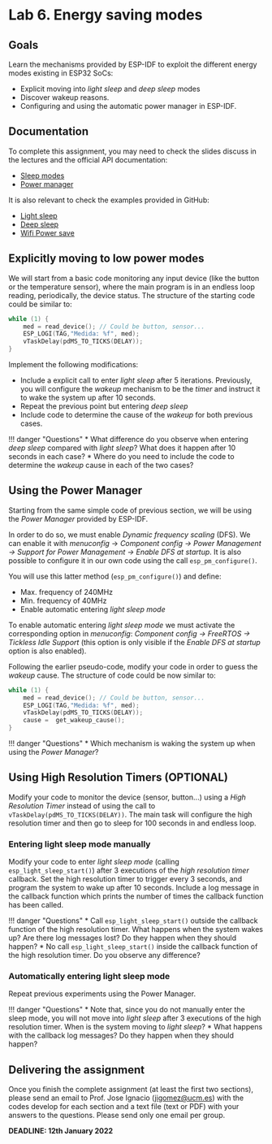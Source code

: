 # Lab 6. Energy saving modes

## Goals
Learn the mechanisms provided by ESP-IDF to exploit the different energy modes existing in ESP32 SoCs:

* Explicit moving into *light sleep* and *deep sleep* modes
* Discover wakeup reasons.
* Configuring and using the automatic power manager in ESP-IDF.

## Documentation

To complete this assignment, you may need to check the slides discuss in the lectures and the official API documentation:

* [Sleep modes](https://docs.espressif.com/projects/esp-idf/en/latest/esp32/api-reference/system/sleep_modes.html)
* [Power manager](https://docs.espressif.com/projects/esp-idf/en/latest/esp32/api-reference/system/power_management.html)

It is also relevant to check the examples provided in GitHub:

* [Light sleep](https://github.com/espressif/esp-idf/tree/master/examples/system/light_sleep)
* [Deep sleep](https://github.com/espressif/esp-idf/tree/master/examples/system/deep_sleep)
* [Wifi Power save](https://github.com/espressif/esp-idf/tree/master/examples/wifi/power_save)


## Explicitly moving to low power modes

We will start from a basic code monitoring any input device (like the button or the temperature sensor), where the main program is in an endless loop reading, periodically, the device status. The structure of the starting code could be similar to:

```c
while (1) {
    med = read_device(); // Could be button, sensor...
    ESP_LOGI(TAG,"Medida: %f", med);
    vTaskDelay(pdMS_TO_TICKS(DELAY));
}
```

Implement the following modifications:

* Include a explicit call to enter *light sleep* after 5 iterations. Previously, you will configure the *wakeup* mechanism to be the *timer* and instruct it to wake the system up after 10 seconds.
* Repeat the previous point but entering *deep sleep*
* Include code to determine the cause of the *wakeup* for both previous cases.


!!! danger  "Questions"
	* What difference do you observe when entering *deep sleep* compared with *light sleep*? What does it happen after 10 seconds in each case?
	* Where do you need to include the code to determine the *wakeup* cause in each of the two cases?


## Using the Power Manager

Starting from the same simple code of previous section, we will be using the *Power Manager* provided by ESP-IDF. 

In order to do so, we must enable *Dynamic frequency scaling* (DFS). We can enable it with *menuconfig* -> *Component config -> Power Management -> Support for Power Management -> Enable DFS at startup*.  It is also possible to configure it in our own code using the call `esp_pm_configure()`. 

You will use this latter method (`esp_pm_configure()`) and define:
* Max. frequency of 240MHz
* Min. frequency of 40MHz
* Enable automatic entering *light sleep mode*

To enable automatic entering *light sleep mode* we must activate the corresponding option in *menuconfig*:  *Component config -> FreeRTOS -> Tickless Idle Support* (this option is only visible if the *Enable DFS at startup* option is also enabled).

Following the earlier pseudo-code, modify your code in order to guess the *wakeup* cause. The structure of code could be now similar to:


```c
while (1) {
    med = read_device(); // Could be button, sensor...
    ESP_LOGI(TAG,"Medida: %f", med);
    vTaskDelay(pdMS_TO_TICKS(DELAY));
    cause =  get_wakeup_cause();
}
```
!!! danger  "Questions"
	* Which mechanism is waking the system up when using the *Power Manager*?

## Using High Resolution Timers (OPTIONAL)

Modify your code to monitor the device (sensor, button...) using a *High Resolution Timer* instead of using the call to `vTaskDelay(pdMS_TO_TICKS(DELAY))`.  The main task will configure the high resolution timer and then go to sleep for 100 seconds in and endless loop.

### Entering light sleep mode manually

 Modify your code to enter *light sleep mode* (calling  `esp_light_sleep_start()`)   after 3 executions of the *high resolution timer* callback. Set the high resolution timer to trigger every 3 seconds, and program the system to wake up after 10 seconds. Include a log message in the callback function which prints the number of times the callback function has been called.

!!! danger  "Questions"
	* Call  `esp_light_sleep_start()` outside the callback function of the high resolution timer.  What happens when the system wakes up? Are there log messages lost? Do they happen when they should happen?
	* No call  `esp_light_sleep_start()` inside the callback function of the high resolution timer. Do you observe any difference?
	
### Automatically entering light sleep mode

Repeat previous experiments using the Power Manager. 

!!! danger  "Questions"
	* Note that, since you do not manually enter the sleep mode, you will not move into *light sleep* after 3 executions of the high resolution timer. When is the system moving to *light sleep*?
	* What happens with the callback log messages? Do they happen when they should happen?


## Delivering the assignment
Once you finish the complete assignment (at least the first two sections), please send an email to Prof. Jose Ignacio (jigomez@ucm.es) with the codes develop for each section and a text file (text or PDF) with your answers to the questions. Please send only one email per group.

**DEADLINE: 12th January 2022**

